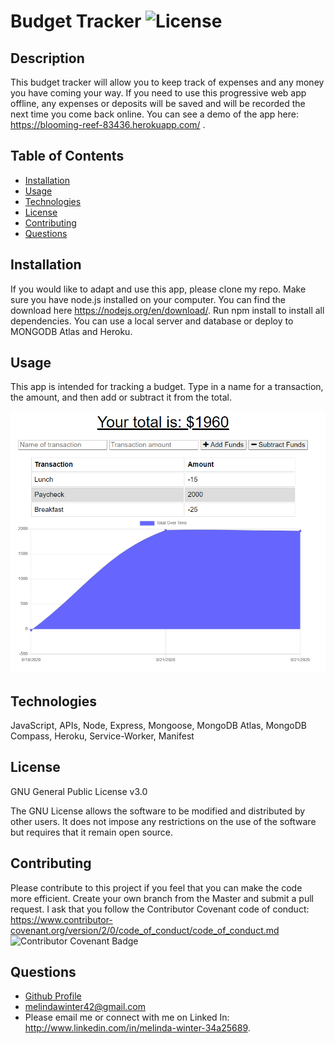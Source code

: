 # Budget Tracker ![License](https://img.shields.io/badge/License-GPLv3-blue.svg)

## Description

This budget tracker will allow you to keep track of expenses and any money you have coming your way. If you need to use this progressive web app offline, any expenses or deposits will be saved and will be recorded the next time you come back online. You can see a demo of the app here: <https://blooming-reef-83436.herokuapp.com/> .

## Table of Contents

- [Installation](#installation)
- [Usage](#usage)
- [Technologies](#technologies)
- [License](#license)
- [Contributing](#contributing)
- [Questions](#questions)

## Installation

If you would like to adapt and use this app, please clone my repo. Make sure you have node.js installed on your computer. You can find the download here <https://nodejs.org/en/download/>. Run npm install to install all dependencies. You can use a local server and database or deploy to MONGODB Atlas and Heroku.

## Usage

This app is intended for tracking a budget. Type in a name for a transaction, the amount, and then add or subtract it from the total.

![app](budget-tracker.png)

## Technologies

JavaScript, APIs, Node, Express, Mongoose, MongoDB Atlas, MongoDB Compass, Heroku, Service-Worker, Manifest

## License

GNU General Public License v3.0

The GNU License allows the software to be modified and distributed by other users. It does not impose any restrictions on the use of the software but requires that it remain open source.

## Contributing

Please contribute to this project if you feel that you can make the code more efficient. Create your own branch from the Master and submit a pull request. I ask that you follow the Contributor Covenant code of conduct: <https://www.contributor-covenant.org/version/2/0/code_of_conduct/code_of_conduct.md> ![Contributor Covenant Badge](https://img.shields.io/badge/Contributor%20Covenant-v2.0%20adopted-ff69b4.svg)

## Questions

- [Github Profile](https://github.com/melindawinter)
- melindawinter42@gmail.com
- Please email me or connect with me on Linked In: <http://www.linkedin.com/in/melinda-winter-34a25689>.
